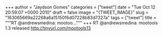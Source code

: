 
+++
author = "Jaydson Gomes"
categories = ["tweet"]
date = "Tue Oct 12 20:59:07 +0000 2010"
draft = false
image = "{TWEET_IMAGE}"
slug = "163065669a22268a6a15150f6d07228b83d7327a"
tags = ["tweet"]
title = """RT @andrewsmedina: mootoo..."""
+++
RT @andrewsmedina: mootools 1.3 released http://tinyurl.com/mootools13
